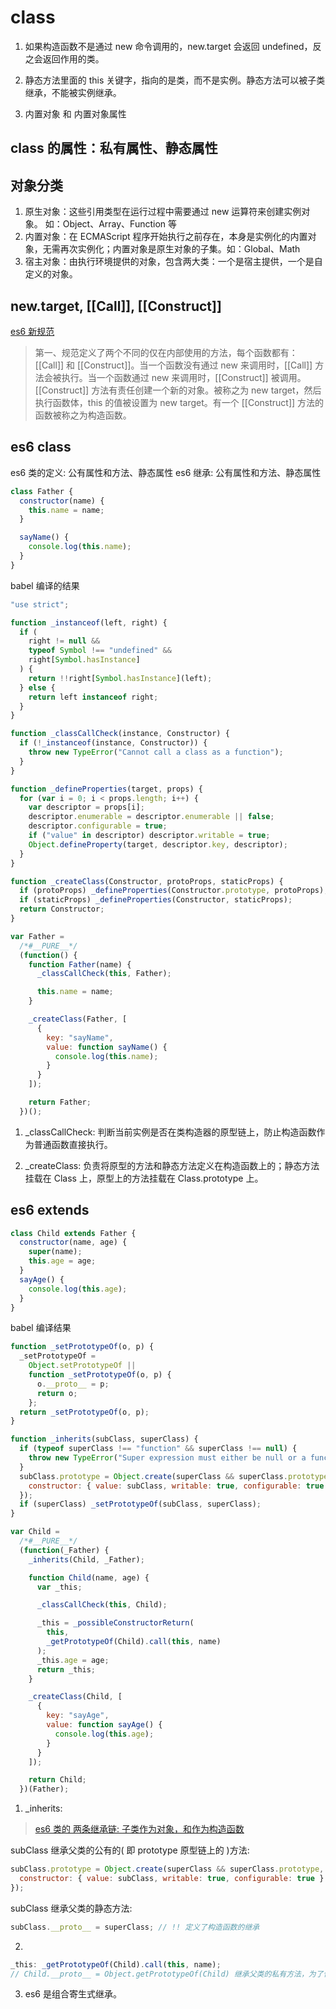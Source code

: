 # class

1. 如果构造函数不是通过 new 命令调用的，new.target 会返回 undefined，反之会返回作用的类。

2. 静态方法里面的 this 关键字，指向的是类，而不是实例。静态方法可以被子类继承，不能被实例继承。

3. 内置对象 和 内置对象属性

## class 的属性：私有属性、静态属性

## 对象分类

1. 原生对象：这些引用类型在运行过程中需要通过 new 运算符来创建实例对象。
   如：Object、Array、Function 等
2. 内置对象：在 ECMAScript 程序开始执行之前存在，本身是实例化的内置对象，无需再次实例化；内置对象是原生对象的子集。如：Global、Math
3. 宿主对象：由执行环境提供的对象，包含两大类：一个是宿主提供，一个是自定义的对象。

## new.target, \[[Call]], \[[Construct]]

[es6 新规范](https://cookfront.github.io/2015/06/06/es6-function/#new-target%EF%BC%8C[[Call]]%E5%92%8C[[Construct]])

> 第一、规范定义了两个不同的仅在内部使用的方法，每个函数都有：\[[Call]] 和 \[[Construct]]。当一个函数没有通过 new 来调用时，\[[Call]] 方法会被执行。当一个函数通过 new 来调用时，\[[Construct]] 被调用。\[[Construct]] 方法有责任创建一个新的对象。被称之为 new target，然后执行函数体，this 的值被设置为 new target。有一个 \[[Construct]] 方法的函数被称之为构造函数。

## es6 class

es6 类的定义: 公有属性和方法、静态属性
es6 继承: 公有属性和方法、静态属性

```js
class Father {
  constructor(name) {
    this.name = name;
  }

  sayName() {
    console.log(this.name);
  }
}
```

babel 编译的结果

```js
"use strict";

function _instanceof(left, right) {
  if (
    right != null &&
    typeof Symbol !== "undefined" &&
    right[Symbol.hasInstance]
  ) {
    return !!right[Symbol.hasInstance](left);
  } else {
    return left instanceof right;
  }
}

function _classCallCheck(instance, Constructor) {
  if (!_instanceof(instance, Constructor)) {
    throw new TypeError("Cannot call a class as a function");
  }
}

function _defineProperties(target, props) {
  for (var i = 0; i < props.length; i++) {
    var descriptor = props[i];
    descriptor.enumerable = descriptor.enumerable || false;
    descriptor.configurable = true;
    if ("value" in descriptor) descriptor.writable = true;
    Object.defineProperty(target, descriptor.key, descriptor);
  }
}

function _createClass(Constructor, protoProps, staticProps) {
  if (protoProps) _defineProperties(Constructor.prototype, protoProps);
  if (staticProps) _defineProperties(Constructor, staticProps);
  return Constructor;
}

var Father =
  /*#__PURE__*/
  (function() {
    function Father(name) {
      _classCallCheck(this, Father);

      this.name = name;
    }

    _createClass(Father, [
      {
        key: "sayName",
        value: function sayName() {
          console.log(this.name);
        }
      }
    ]);

    return Father;
  })();
```

1. \_classCallCheck: 判断当前实例是否在类构造器的原型链上，防止构造函数作为普通函数直接执行。

2. \_createClass: 负责将原型的方法和静态方法定义在构造函数上的；静态方法挂载在 Class 上，原型上的方法挂载在 Class.prototype 上。

## es6 extends

```js
class Child extends Father {
  constructor(name, age) {
    super(name);
    this.age = age;
  }
  sayAge() {
    console.log(this.age);
  }
}
```

babel 编译结果

```js
function _setPrototypeOf(o, p) {
  _setPrototypeOf =
    Object.setPrototypeOf ||
    function _setPrototypeOf(o, p) {
      o.__proto__ = p;
      return o;
    };
  return _setPrototypeOf(o, p);
}

function _inherits(subClass, superClass) {
  if (typeof superClass !== "function" && superClass !== null) {
    throw new TypeError("Super expression must either be null or a function");
  }
  subClass.prototype = Object.create(superClass && superClass.prototype, {
    constructor: { value: subClass, writable: true, configurable: true }
  });
  if (superClass) _setPrototypeOf(subClass, superClass);
}

var Child =
  /*#__PURE__*/
  (function(_Father) {
    _inherits(Child, _Father);

    function Child(name, age) {
      var _this;

      _classCallCheck(this, Child);

      _this = _possibleConstructorReturn(
        this,
        _getPrototypeOf(Child).call(this, name)
      );
      _this.age = age;
      return _this;
    }

    _createClass(Child, [
      {
        key: "sayAge",
        value: function sayAge() {
          console.log(this.age);
        }
      }
    ]);

    return Child;
  })(Father);
```

1. \_inherits:

> [es6 类的 两条继承链: 子类作为对象，和作为构造函数](http://es6.ruanyifeng.com/#docs/class-extends#%E7%B1%BB%E7%9A%84-prototype-%E5%B1%9E%E6%80%A7%E5%92%8C__proto__%E5%B1%9E%E6%80%A7)

subClass 继承父类的公有的( 即 prototype 原型链上的 )方法:

```js
subClass.prototype = Object.create(superClass && superClass.prototype, {
  constructor: { value: subClass, writable: true, configurable: true }
});
```

subClass 继承父类的静态方法:

```js
subClass.__proto__ = superClass; // !! 定义了构造函数的继承
```

2. 
```js
_this: _getPrototypeOf(Child).call(this, name);
// Child.__proto__ = Object.getPrototypeOf(Child) 继承父类的私有方法，为了保险不用Parent.call(this)，因为不一定继承父类 ?
```

3. es6 是组合寄生式继承。

